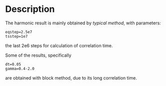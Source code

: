 # Description
The harmonic result is mainly obtained by *typical method*, with parameters:

    eqstep=2.5e7
    tsstep=1e7

the last 2e6 steps for calculation of correlation time.

Some of the results, specifically

	dt=0.05
	gamma=0.4-2.0

are obtained with block method, due to its long correlation time.
